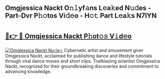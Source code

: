 ## Omgjessica Nackt O𝚗𝚕yf𝚊ns L𝚎a𝚔ed N𝚞𝚍es - Part-Dvr P𝚑𝚘tos Vi𝚍𝚎o - H𝚘𝚝 Part L𝚎a𝚔s N7IYN

# <h2><a href="http://kfc5uzr.oniu.top/?m=Omgjessica+Nackt">🔗👉 🔴 Omgjessica Nackt P𝚑ot𝚘𝚜 V𝚒d𝚎o</a></h2>

[![Omgjessica Nackt Nu𝚍e𝚜](https://i.imgur.com/0qMVB7G.gif)](http://kfc5uzr.oniu.top/?m=Omgjessica+Nackt)
Cybernetic artist and amusement giver Omgjessica Nackt, acclaimed for publishing dance and lifestyle tutorials through viral dance moves and short clips. Trailblazing scientist Omgjessica Nackt, recognized for their groundbreaking discoveries and commitment to advancing knowledge.  
